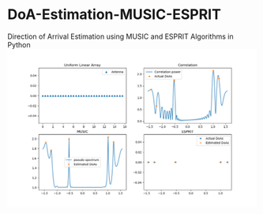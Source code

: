 # DoA-Estimation-MUSIC-ESPRIT
Direction of  Arrival Estimation using MUSIC and ESPRIT Algorithms in Python
<img src='Figure_1.png'>
